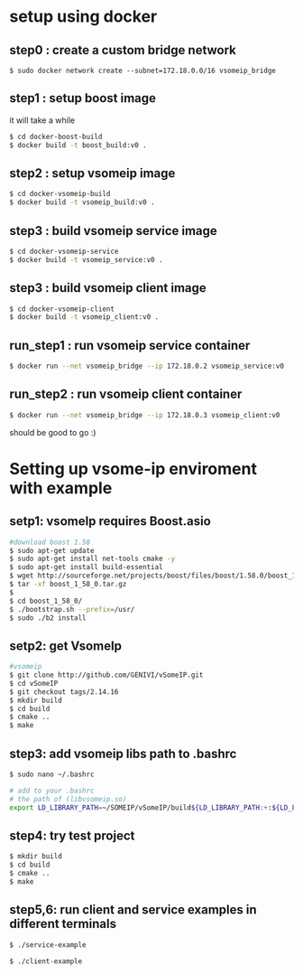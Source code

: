 # setup using docker

## step0 : create a custom bridge network
```
$ sudo docker network create --subnet=172.18.0.0/16 vsomeip_bridge
```

## step1 : setup boost image
it will take a while
```bash
$ cd docker-boost-build
$ docker build -t boost_build:v0 .
```

## step2 : setup vsomeip image
```bash
$ cd docker-vsomeip-build
$ docker build -t vsomeip_build:v0 .
```

## step3 : build vsomeip service image
```bash
$ cd docker-vsomeip-service
$ docker build -t vsomeip_service:v0 .
```

## step3 : build vsomeip client image
```bash
$ cd docker-vsomeip-client
$ docker build -t vsomeip_client:v0 .
```

## run_step1 : run vsomeip service container
```bash
$ docker run --net vsomeip_bridge --ip 172.18.0.2 vsomeip_service:v0
```

## run_step2 : run vsomeip client container
```bash
$ docker run --net vsomeip_bridge --ip 172.18.0.3 vsomeip_client:v0
```
should be good to go :)

# Setting up vsome-ip enviroment with example

## setp1: vsomeIp requires Boost.asio
```bash
#download boost 1.58
$ sudo apt-get update
$ sudo apt-get install net-tools cmake -y
$ sudo apt-get install build-essential
$ wget http://sourceforge.net/projects/boost/files/boost/1.58.0/boost_1_58_0.tar.gz
$ tar -xf boost_1_58_0.tar.gz
$
$ cd boost_1_58_0/
$ ./bootstrap.sh --prefix=/usr/
$ sudo ./b2 install
```

## setp2: get VsomeIp
```bash
#vsomeip
$ git clone http://github.com/GENIVI/vSomeIP.git
$ cd vSomeIP
$ git checkout tags/2.14.16
$ mkdir build
$ cd build
$ cmake ..
$ make
```
## step3: add vsomeip libs path to .bashrc
```bash
$ sudo nano ~/.bashrc
```
```bash
# add to your .bashrc
# the path of (libvsomeip.so)
export LD_LIBRARY_PATH=~/SOMEIP/vSomeIP/build${LD_LIBRARY_PATH:+:${LD_LIBRARY_PATH}}
```
## step4: try test project
```bash
$ mkdir build
$ cd build
$ cmake ..
$ make
```

## step5,6: run client and service examples in different terminals
```bash
$ ./service-example
```
```bash
$ ./client-example
```



